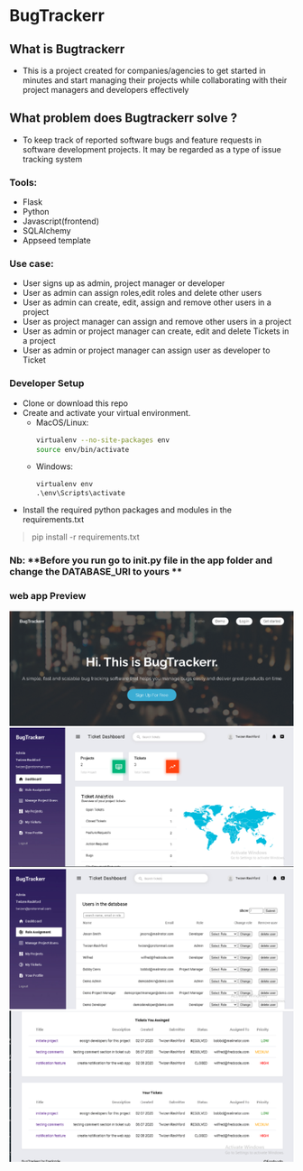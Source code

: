 #                                                      BugTrackerr

## What is Bugtrackerr
- This is a project created for companies/agencies to get started in minutes and start managing their projects while collaborating with their project managers 
and developers effectively

## What problem does Bugtrackerr solve ?
- To keep track of reported software bugs and feature requests in software development projects. It may be regarded as a type of issue tracking system

### Tools:
- Flask
- Python
- Javascript(frontend)
- SQLAlchemy
- Appseed template

### Use case:
- User signs up as admin, project manager or developer
- User as admin can assign roles,edit roles and delete other users
- User as admin can create, edit, assign and remove other users in a project
- User as project manager can assign and remove other users in a project
- User as admin or project manager can create, edit and delete Tickets in a project
- User as admin or project manager can assign user as developer to Ticket

### Developer Setup
- Clone or download this repo 
- Create and activate your virtual environment.
  - MacOS/Linux:
      ```bash
      virtualenv --no-site-packages env
      source env/bin/activate
      ```
   - Windows:
      ```
      virtualenv env
      .\env\Scripts\activate
      ```
- Install the required python packages and modules in the requirements.txt
> pip install -r requirements.txt

### Nb: **Before you run go to init.py file in the app folder and change the DATABASE_URI to yours **
###                                                          web app Preview
![alt text](https://github.com/fredcodee/BugTracker/blob/master/appview/homepage.png)
![alt text](https://github.com/fredcodee/BugTracker/blob/master/appview/dashboard.png)
![alt text](https://github.com/fredcodee/BugTracker/blob/master/appview/adminview.png)
![alt text](https://github.com/fredcodee/BugTracker/blob/master/appview/ticketspage.png)

